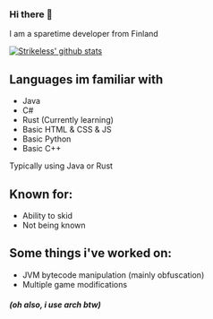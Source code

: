 ### Hi there 👋

I am a sparetime developer from Finland

[![Strikeless' github stats](https://github-readme-stats.vercel.app/api?username=Strikeless&show_icons=true&theme=dark&count_private=true)](https://github.com/anuraghazra/github-readme-stats)

## Languages im familiar with
- Java
- C#
- Rust (Currently learning)
- Basic HTML & CSS & JS
- Basic Python
- Basic C++

Typically using Java or Rust

## Known for:
- Ability to skid
- Not being known

## Some things i've worked on:
- JVM bytecode manipulation (mainly obfuscation)
- Multiple game modifications

##### (oh also, i use arch btw)
